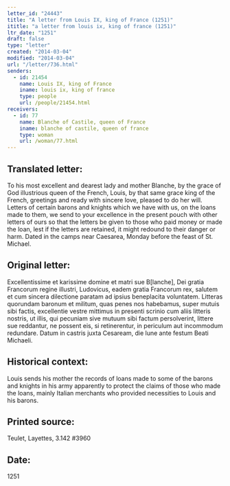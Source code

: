 ```yaml
---
letter_id: "24443"
title: "A letter from Louis IX, king of France (1251)"
ititle: "a letter from louis ix, king of france (1251)"
ltr_date: "1251"
draft: false
type: "letter"
created: "2014-03-04"
modified: "2014-03-04"
url: "/letter/736.html"
senders:
  - id: 21454
    name: Louis IX, king of France
    iname: louis ix, king of france
    type: people
    url: /people/21454.html
receivers:
  - id: 77
    name: Blanche of Castile, queen of France
    iname: blanche of castile, queen of france
    type: woman
    url: /woman/77.html
---
```

<h2> Translated letter:</h2>To his most excellent and dearest lady and mother Blanche, by the grace of God illustrious queen of the French, Louis, by that same grace king of the French, greetings and ready with sincere love, pleased to do her will.
Letters of certain barons and knights which we have with us, on the loans made to them, we send to your excellence in the present pouch with other letters of ours so that the letters be given to those who paid money or made the loan, lest if the letters are retained, it might redound to their danger or harm.
Dated in the camps near Caesarea, Monday before the feast of St. Michael.
<h2 class="mt-4"> Original letter:</h2>Excellentissime et karissime domine et matri sue B[lanche], Dei gratia Francorum regine illustri, Ludovicus, eadem gratia Francorum rex, salutem et cum sincera dilectione paratam ad ipsius beneplacita voluntatem.
Litteras quorundam baronum et militum, quas penes nos habebamus, super mutuis sibi factis, excellentie vestre mittimus in presenti scrinio cum aliis litteris nostris, ut illis, qui pecuniam sive mutuum sibi factum persolverint, littere sue reddantur, ne possent eis, si retinerentur, in periculum aut incommodum redundare.
Datum in castris juxta Cesaream, die lune ante festum Beati Michaeli.
<h2 class="mt-4"> Historical context:</h2>Louis sends his mother the records of loans made to some of the barons and knights in his army apparently to protect the claims of those who made the loans, mainly Italian merchants who provided necessities to Louis and his barons.
<h2 class="mt-4"> Printed source:</h2>Teulet, Layettes, 3.142 #3960
<h2 class="mt-4"> Date:</h2>1251